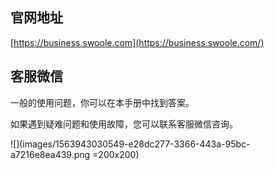 ## 官网地址

[https://business.swoole.com](https://business.swoole.com/)

## 客服微信

一般的使用问题，你可以在本手册中找到答案。

如果遇到疑难问题和使用故障，您可以联系客服微信咨询。

![](images/1563943030549-e28dc277-3366-443a-95bc-a7216e8ea439.png =200x200)